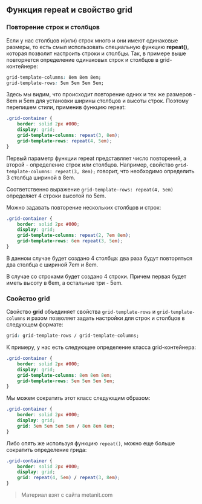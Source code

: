 ## Функция repeat и свойство grid

### Повторение строк и столбцов

Если у нас столбцов и(или) строк много и они имеют одинаковые размеры, то есть смыл использовать специальную функцию **repeat()**, которая позволит настроить строки и столбцы. Так, в примере выше повторяется определение одинаковых строк и столбцов в grid-контейнере:

```css
grid-template-columns: 8em 8em 8em;
grid-template-rows: 5em 5em 5em 5em;
```

Здесь мы видим, что происходит повторение одних и тех же размеров - 8em и 5em для установки ширины столбцов и высоты строк. Поэтому перепишем стили, применив функцию repeat:

```css
.grid-container {
    border: solid 2px #000;
    display: grid;
    grid-template-columns: repeat(3, 8em);
    grid-template-rows: repeat(4, 5em);
}
```

Первый параметр функции repeat представляет число повторений, а второй - определение строк или столбцов. Например, свойство `grid-template-columns: repeat(3, 8em);` говорит, что необходимо определить 3 столбца шириной в 8em.

Соответственно выражение `grid-template-rows: repeat(4, 5em)` определяет 4 строки высотой по 5em.

Можно задавать повторение нескольких столбцов и строк:

```css
.grid-container {
    border: solid 2px #000;
    display: grid;
    grid-template-columns: repeat(2, 7em 8em);
    grid-template-rows: 6em repeat(3, 5em);
}
```

В данном случае будет создано 4 столбца: два раза будут повторяться два столбца с шириной 7em и 8em.

В случае со строками будет создано 4 строки. Причем первая будет иметь высоту в 6em, а остальные три - 5em.

### Свойство grid

Свойство **grid** объединяет свойства `grid-template-rows` и `grid-template-columns` и разом позволяет задать настройки для строк и столбцов в следующем формате:

```css
grid: grid-template-rows / grid-template-columns;
```

К примеру, у нас есть следующее определение класса grid-контейнера:

```css
.grid-container {
    border: solid 2px #000;
    display: grid;
    grid-template-columns: 8em 8em 8em;
    grid-template-rows: 5em 5em 5em 5em;
}
```

Мы можем сократить этот класс следующим образом:

```css
.grid-container {
    border: solid 2px #000;
    display: grid;
    grid: 5em 5em 5em 5em / 8em 8em 8em;
}
```

Либо опять же используя функцию `repeat()`, можно еще больше сократить определение грида:

```css
.grid-container {
    border: solid 2px #000;
    display: grid;
    grid: repeat(4, 5em) / repeat(3, 8em);
}
```


> Материал взят с сайта metanit.com
